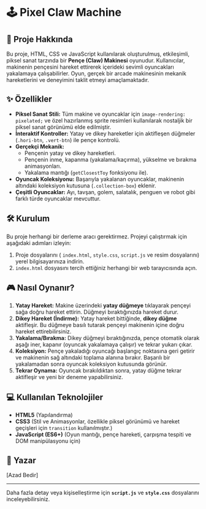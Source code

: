 # 🕹️ Pixel Claw Machine

## 🎯 Proje Hakkında

Bu proje, HTML, CSS ve JavaScript kullanılarak oluşturulmuş, etkileşimli, piksel sanat tarzında bir **Pençe (Claw) Makinesi** oyunudur. Kullanıcılar, makinenin pençesini hareket ettirerek içerideki sevimli oyuncakları yakalamaya çalışabilirler. Oyun, gerçek bir arcade makinesinin mekanik hareketlerini ve deneyimini taklit etmeyi amaçlamaktadır.

## ✨ Özellikler

* **Piksel Sanat Stili:** Tüm makine ve oyuncaklar için `image-rendering: pixelated;` ve özel hazırlanmış sprite resimleri kullanılarak nostaljik bir piksel sanat görünümü elde edilmiştir.
* **İnteraktif Kontroller:** Yatay ve dikey hareketler için aktifleşen düğmeler (`.hori-btn`, `.vert-btn`) ile pençe kontrolü.
* **Gerçekçi Mekanik:**
    * Pençenin yatay ve dikey hareketleri.
    * Pençenin inme, kapanma (yakalama/kaçırma), yükselme ve bırakma animasyonları.
    * Yakalama mantığı (`getClosestToy` fonksiyonu ile).
* **Oyuncak Koleksiyonu:** Başarıyla yakalanan oyuncaklar, makinenin altındaki koleksiyon kutusuna (`.collection-box`) eklenir.
* **Çeşitli Oyuncaklar:** Ayı, tavşan, golem, salatalık, penguen ve robot gibi farklı türde oyuncaklar mevcuttur.

## 🛠️ Kurulum

Bu proje herhangi bir derleme aracı gerektirmez. Projeyi çalıştırmak için aşağıdaki adımları izleyin:

1.  Proje dosyalarını ( `index.html`, `style.css`, `script.js` ve resim dosyalarını) yerel bilgisayarınıza indirin.
2.  `index.html` dosyasını tercih ettiğiniz herhangi bir web tarayıcısında açın.

## 🎮 Nasıl Oynanır?

1.  **Yatay Hareket:** Makine üzerindeki **yatay düğmeye** tıklayarak pençeyi sağa doğru hareket ettirin. Düğmeyi bıraktığınızda hareket durur.
2.  **Dikey Hareket (İndirme):** Yatay hareket bittiğinde, **dikey düğme** aktifleşir. Bu düğmeye basılı tutarak pençeyi makinenin içine doğru hareket ettirebilirsiniz.
3.  **Yakalama/Bırakma:** Dikey düğmeyi bıraktığınızda, pençe otomatik olarak aşağı iner, kapanır (oyuncak yakalamaya çalışır) ve tekrar yukarı çıkar.
4.  **Koleksiyon:** Pençe yakaladığı oyuncağı başlangıç noktasına geri getirir ve makinenin sağ altındaki toplama alanına bırakır. Başarılı bir yakalamadan sonra oyuncak koleksiyon kutusunda görünür.
5.  **Tekrar Oynama:** Oyuncak bırakıldıktan sonra, yatay düğme tekrar aktifleşir ve yeni bir deneme yapabilirsiniz.

## 💻 Kullanılan Teknolojiler

* **HTML5** (Yapılandırma)
* **CSS3** (Stil ve Animasyonlar, özellikle piksel görünümü ve hareket geçişleri için `transition` kullanılmıştır.)
* **JavaScript (ES6+)** (Oyun mantığı, pençe hareketi, çarpışma tespiti ve DOM manipülasyonu için)

## 👤 Yazar

[Azad Bedir]

---

Daha fazla detay veya kişiselleştirme için **`script.js`** ve **`style.css`** dosyalarını inceleyebilirsiniz.
